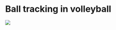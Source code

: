 # Ball tracking in volleyball

<img src="https://github.com/tprlab/vball/raw/master/images/vball_tracking.gif"/>
